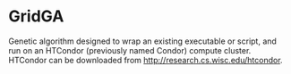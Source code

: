 GridGA
======

Genetic algorithm designed to wrap an existing executable or script, and run on an HTCondor (previously named Condor) compute cluster. HTCondor can be downloaded from http://research.cs.wisc.edu/htcondor.
